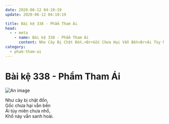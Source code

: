 ```yaml
---
date: 2020-06-12 04:10:19
update: 2020-06-12 04:10:19

title: Bài kệ 338 - Phẩm Tham Ái
head:
  - - meta
    - name: Bài kệ 338 - Phẩm Tham Ái
      content: Như Cây Bị Chặt Đốn,<Br>Gốc Chưa Hại Vẫn Bền<Br>Ái Tùy Miên Chưa Nhổ,<Br>Khổ Này Vẫn Sanh Hoài.<Br>
category:
  - pham-tham-ai
---
```


# Bài kệ 338 - Phẩm Tham Ái

![An image](/img/pham-tham-ai/pham-tham-ai-338.jpg)

Như cây bị chặt đốn,<br>Gốc chưa hại vẫn bền<br>Ái tùy miên chưa nhổ,<br>Khổ này vẫn sanh hoài.<br>
